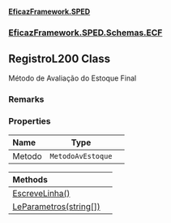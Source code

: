 #### [EficazFramework.SPED](EficazFrameworkSPED.md 'EficazFramework SPED')
### [EficazFramework.SPED.Schemas.ECF](EficazFramework.SPED.Schemas.ECF.md 'EficazFramework.SPED.Schemas.ECF')

## RegistroL200 Class

Método de Avaliação do Estoque Final

### Remarks
### Properties

| Name | Type | |
| :--- | :---: | :--- |
| Metodo | `MetodoAvEstoque` |  |

| Methods | |
| :--- | :--- |
| [EscreveLinha()](EficazFramework.SPED.Schemas.ECF/RegistroL200/EscreveLinha().md 'EficazFramework.SPED.Schemas.ECF.RegistroL200.EscreveLinha()') | |
| [LeParametros(string[])](EficazFramework.SPED.Schemas.ECF/RegistroL200/LeParametros(string[]).md 'EficazFramework.SPED.Schemas.ECF.RegistroL200.LeParametros(string[])') | |
